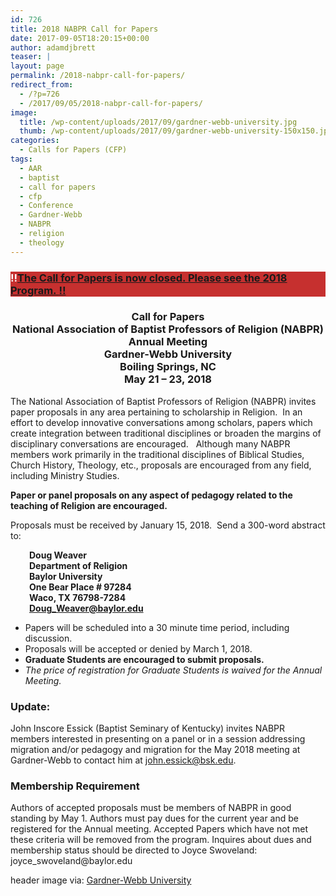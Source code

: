 ```yaml
---
id: 726
title: 2018 NABPR Call for Papers
date: 2017-09-05T18:20:15+00:00
author: adamdjbrett
teaser: |
layout: page
permalink: /2018-nabpr-call-for-papers/
redirect_from:
  - /?p=726
  - /2017/09/05/2018-nabpr-call-for-papers/
image:
  title: /wp-content/uploads/2017/09/gardner-webb-university.jpg
  thumb: /wp-content/uploads/2017/09/gardner-webb-university-150x150.jpg
categories:
  - Calls for Papers (CFP)
tags:
  - AAR
  - baptist
  - call for papers
  - cfp
  - Conference
  - Gardner-Webb
  - NABPR
  - religion
  - theology
---
```

<h3 style="background-color: #c6302f; color: #ffffff;">
  ‼︎<a href="https://nabpr.org/meeting-at-gardner-webb-program/">The Call for Papers is now closed. Please see the 2018 Program. </a><a href="https://nabpr.org/meeting-at-gardner-webb-program/">‼︎</a>
</h3>

<h3 style="text-align: center;">
  Call for Papers<br /> National Association of Baptist Professors of Religion (NABPR)<br /> Annual Meeting<br /> Gardner-Webb University<br /> Boiling Springs, NC<br /> May 21 – 23, 2018
</h3>

The National Association of Baptist Professors of Religion (NABPR) invites paper proposals in any area pertaining to scholarship in Religion.  In an effort to develop innovative conversations among scholars, papers which create integration between traditional disciplines or broaden the margins of disciplinary conversations are encouraged.   Although many NABPR members work primarily in the traditional disciplines of Biblical Studies, Church History, Theology, etc., proposals are encouraged from any field, including Ministry Studies.

**Paper or panel proposals on any aspect of pedagogy related to the teaching of Religion are encouraged.**

Proposals must be received by January 15, 2018.  Send a 300-word abstract to:

<p style="padding-left: 30px;">
  <strong>Doug Weaver</strong><br /> <strong> Department of Religion</strong><br /> <strong> Baylor University</strong><br /> <strong> One Bear Place # 97284</strong><br /> <strong> Waco, TX 76798-7284</strong><br /> <a href="mailto:Doug_Weaver@baylor.edu"><strong> Doug_Weaver@baylor.edu</strong></a>
</p>

  * Papers will be scheduled into a 30 minute time period, including discussion.
  * Proposals will be accepted or denied by March 1, 2018.
  * **Graduate Students are encouraged to submit proposals.**
  * _The price of registration for Graduate Students is waived for the Annual Meeting._

### Update:

John Inscore Essick (Baptist Seminary of Kentucky) invites NABPR members interested in presenting on a panel or in a session addressing migration and/or pedagogy and migration for the May 2018 meeting at Gardner-Webb to contact him at <a href="mailto:john.essick@bsk.edu" target="_blank" rel="noopener noreferrer">john.essick@bsk.edu</a>.

### Membership Requirement

<p class="p1">
  Authors of accepted proposals must be members of NABPR in good standing by May 1. Authors must pay dues for the current year and be registered for the Annual meeting. Accepted Papers which have not met these criteria will be removed from the program. Inquires about dues and membership status should be directed to Joyce Swoveland: joyce_swoveland@baylor.edu
</p>

header image via: [Gardner-Webb University](http://www.gardner-webb.edu/percussion/redesign/homepage/img/banner12.jpg)
